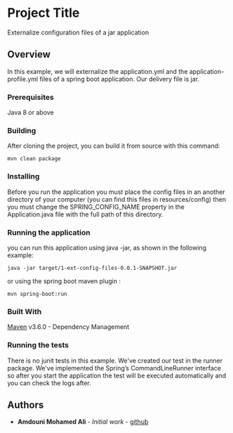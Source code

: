 # Project Title

Externalize configuration files of a jar application

## Overview

In this example, we will externalize the application.yml and the application-profile.yml files of a spring boot application. Our delivery file is jar.

### Prerequisites

Java 8 or above

### Building

After cloning the project, you can build it from source with this command:

```
mvn clean package
```

### Installing

Before you run the application you must place the config files in an another directory of your computer
(you can find this files in resources/config) then you must change the SPRING_CONFIG_NAME property in the Application.java file
with the full path of this directory.

### Running the application

you can run this application using java -jar, as shown in the following example:

```
java -jar target/1-ext-config-files-0.0.1-SNAPSHOT.jar
```

or using the spring boot maven plugin :

```
mvn spring-boot:run
```

### Built With

[Maven](https://maven.apache.org/) v3.6.0 - Dependency Management


### Running the tests

There is no junit tests in this example. We've created our test in the runner package. We've implemented the Spring’s CommandLineRunner interface
 so after you start the application the test will be executed automatically and you can check the logs after.

## Authors

* **Amdouni Mohamed Ali** - *Initial work* - [github](https://github.com/amdouni-mohamed-ali)
